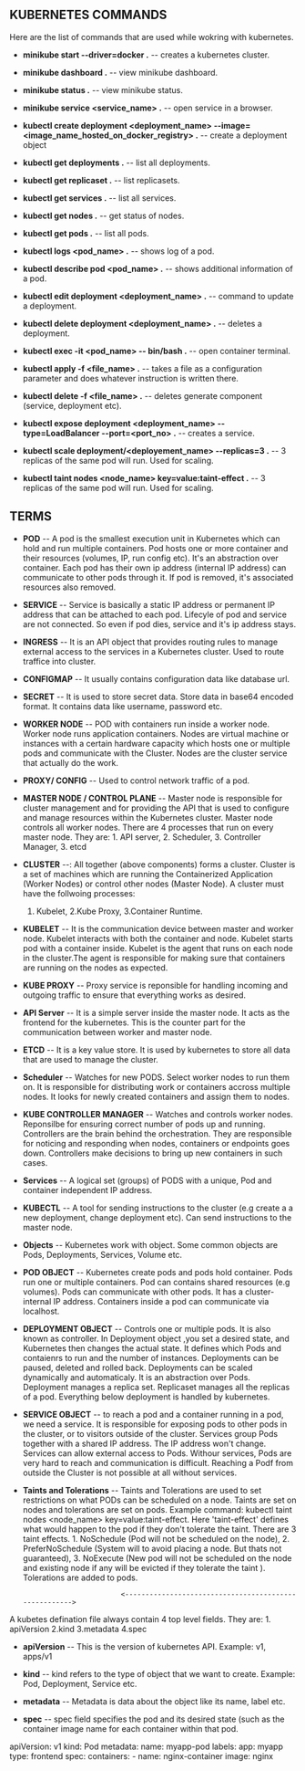 ## KUBERNETES COMMANDS

Here are the list of commands that are used while wokring with kubernetes.

- **minikube start --driver=docker .** -- creates a kubernetes cluster.

- **minikube dashboard .** -- view minikube dashboard.

- **minikube status .** -- view minikube status.

- **minikube service <service_name> .** -- open service in a browser.

- **kubectl create deployment <deployment_name> --image=<image_name_hosted_on_docker_registry> .** -- create a deployment object

- **kubectl get deployments .** -- list all deployments.

- **kubectl get replicaset .** -- list replicasets.

- **kubectl get services .** -- list all services.

- **kubectl get nodes .** -- get status of nodes.

- **kubectl get pods .** -- list all pods.

- **kubectl logs <pod_name> .** -- shows log of a pod.

- **kubectl describe pod <pod_name> .** -- shows additional information of a pod.

- **kubectl edit deployment <deployment_name> .** -- command to update a deployment.

- **kubectl delete deployment <deployment_name> .** -- deletes a deployment.

- **kubectl exec -it <pod_name> -- bin/bash .** -- open container terminal.

- **kubectl apply -f <file_name> .** -- takes a file as a configuration parameter and does whatever instruction is written there.

- **kubectl delete -f <file_name> .** -- deletes generate component (service, deployment etc).

- **kubectl expose deployment <deployment_name> --type=LoadBalancer --port=<port_no> .** -- creates a service.

- **kubectl scale deployment/<deployement_name> --replicas=3 .** -- 3 replicas of the same pod will run. Used for scaling.

- **kubectl taint nodes <node_name> key=value:taint-effect .** -- 3 replicas of the same pod will run. Used for scaling.

## TERMS

- **POD** -- A pod is the smallest execution unit in Kubernetes which can hold and run multiple containers. Pod hosts one or more container and their resources (volumes, IP, run config etc). It's an abstraction over container. Each pod has their own ip address (internal IP address) can communicate to other pods through it. If pod is removed, it's associated resources also removed.

- **SERVICE** -- Service is basically a static IP address or permanent IP address that can be attached to each pod. Lifecyle of pod and service are not connected. So even if pod dies, service and it's ip address stays.

- **INGRESS** -- It is an API object that provides routing rules to manage external access to the services in a Kubernetes cluster. Used to route traffice into cluster.

- **CONFIGMAP** -- It usually contains configuration data like database url.

- **SECRET** -- It is used to store secret data. Store data in base64 encoded format. It contains data like username, password etc.

- **WORKER NODE** -- POD with containers run inside a worker node. Worker node runs application containers. Nodes are virtual machine or instances with a certain hardware capacity which hosts one or multiple pods and communicate with the Cluster. Nodes are the cluster service that actually do the work.

- **PROXY/ CONFIG** -- Used to control network traffic of a pod.

- **MASTER NODE / CONTROL PLANE** -- Master node is responsible for cluster management and for providing the API that is used to configure and manage resources within the Kubernetes cluster. Master node controls all worker nodes. There are 4 processes that run on every master node. They are: 1. API server, 2. Scheduler, 3. Controller Manager, 3. etcd

- **CLUSTER** --: All together (above components) forms a cluster. Cluster is a set of machines which are running the Containerized Application (Worker Nodes) or control other nodes (Master Node). A cluster must have the follwoing processes:

  1. Kubelet, 2.Kube Proxy, 3.Container Runtime.

- **KUBELET** -- It is the communication device between master and worker node. Kubelet interacts with both the container and node. Kubelet starts pod with a container inside. Kubelet is the agent that runs on each node in the cluster.The agent is responsible for making sure that containers are running on the nodes as expected.

- **KUBE PROXY** -- Proxy service is reponsible for handling incoming and outgoing traffic to ensure that everything works as desired.

- **API Server** -- It is a simple server inside the master node. It acts as the frontend for the kubernetes. This is the counter part for the communication between worker and master node.

- **ETCD** -- It is a key value store. It is used by kubernetes to store all data that are used to manage the cluster.

- **Scheduler** -- Watches for new PODS. Select worker nodes to run them on. It is responsible for distributing work or containers accross multiple nodes. It looks for newly created containers and assign them to nodes.

- **KUBE CONTROLLER MANAGER** -- Watches and controls worker nodes. Reponsilbe for ensuring correct number of pods up and running. Controllers are the brain behind the orchestration. They are responsible for noticing and responding when nodes, containers or endpoints goes down. Controllers make decisions to bring up new containers in such cases.

- **Services** -- A logical set (groups) of PODS with a unique, Pod and container independent IP address.

- **KUBECTL** -- A tool for sending instructions to the cluster (e.g create a a new deployment, change deployment etc). Can send instructions to the master node.

- **Objects** -- Kubernetes work with object. Some common objects are Pods, Deployments, Services, Volume etc.

- **POD OBJECT** -- Kubernetes create pods and pods hold container. Pods run one or multiple containers. Pod can contains shared resources (e.g volumes). Pods can communicate with other pods. It has a cluster-internal IP address. Containers inside a pod can communicate via localhost.

- **DEPLOYMENT OBJECT** -- Controls one or multiple pods. It is also known as controller. In Deployment object ,you set a desired state, and Kubernetes then changes the actual state. It defines which Pods and contaienrs to run and the number of instances. Deployments can be paused, deleted and rolled back. Deployments can be scaled dynamically and automaticaly. It is an abstraction over Pods. Deployment manages a replica set. Replicaset manages all the replicas of a pod. Everything below deployment is handled by kubernetes.

- **SERVICE OBJECT** -- to reach a pod and a container running in a pod, we need a service. It is responsible for exposing pods to other pods in the cluster, or to visitors outside of the cluster. Services group Pods together with a shared IP address. The IP address won't change. Services can allow external access to Pods. Withour services, Pods are very hard to reach and communication is difficult. Reaching a Podf from outside the Cluster is not possible at all without services.

- **Taints and Tolerations** -- Taints and Tolerations are used to set restrictions on what PODs can be scheduled on a node. Taints are set on nodes and tolerations are set on pods. Example command: kubectl taint nodes <node_name> key=value:taint-effect. Here 'taint-effect' defines what would happen to the pod if they don't tolerate the taint. There are 3 taint effects. 1. NoSchedule (Pod will not be scheduled on the node), 2. PreferNoSchedule (System will to avoid placing a node. But thats not guaranteed), 3. NoExecute (New pod will not be scheduled on the node and existing node if any will be evicted if they tolerate the taint ). Tolerations are added to pods.


                              <------------------------------------------------------>

A kubetes defination file always contain 4 top level fields. They are: 1. apiVersion 2.kind 3.metadata 4.spec

- **apiVersion** -- This is the version of kubernetes API. Example: v1, apps/v1

- **kind** -- kind refers to the type of object that we want to create. Example: Pod, Deployment, Service etc.

- **metadata** -- Metadata is data about the object like its name, label etc.

- **spec** -- spec field specifies the pod and its desired state (such as the container image name for each container within that pod.

<!-- SAMPLE KUBERNETES CONFIG FILE -->
apiVersion: v1
kind: Pod
metadata:
  name: myapp-pod
  labels:
    app: myapp
    type: frontend
spec:
  containers:
    - name: nginx-container
      image: nginx
<!-- SAMPLE CONFIG FILE END -->
